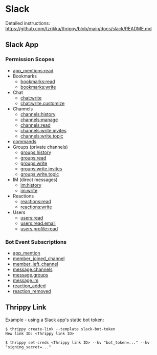 # Slack

Detailed instructions: https://github.com/tzrikka/thrippy/blob/main/docs/slack/README.md

## Slack App

### Permission Scopes

- [app_mentions:read](https://docs.slack.dev/reference/scopes/app_mentions.read)
- Bookmarks
  - [bookmarks:read](https://docs.slack.dev/reference/scopes/bookmarks.read)
  - [bookmarks:write](https://docs.slack.dev/reference/scopes/bookmarks.write)
- Chat
  - [chat:write](https://docs.slack.dev/reference/scopes/chat.write)
  - [chat:write.customize](https://docs.slack.dev/reference/scopes/chat.write.customize)
- Channels
  - [channels:history](https://docs.slack.dev/reference/scopes/channels.history)
  - [channels:manage](https://docs.slack.dev/reference/scopes/channels.manage)
  - [channels:read](https://docs.slack.dev/reference/scopes/channels.read)
  - [channels:write.invites](https://docs.slack.dev/reference/scopes/channels.write.invites)
  - [channels:write.topic](https://docs.slack.dev/reference/scopes/channels.write.topic)
- [commands](https://docs.slack.dev/reference/scopes/commands)
- Groups (private channels)
  - [groups:history](https://docs.slack.dev/reference/scopes/groups.history)
  - [groups:read](https://docs.slack.dev/reference/scopes/groups.history)
  - [groups:write](https://docs.slack.dev/reference/scopes/groups.write)
  - [groups:write.invites](https://docs.slack.dev/reference/scopes/groups.write.invites)
  - [groups:write.topic](https://docs.slack.dev/reference/scopes/groups.write.topic)
- IM (direct messages)
  - [im:history](https://docs.slack.dev/reference/scopes/im.history)
  - [im:write](https://docs.slack.dev/reference/scopes/im.write)
- Reactions
  - [reactions:read](https://docs.slack.dev/reference/scopes/reactions.read)
  - [reactions:write](https://docs.slack.dev/reference/scopes/reactions.write)
- Users
  - [users:read](https://docs.slack.dev/reference/scopes/users.read)
  - [users:read.email](https://docs.slack.dev/reference/scopes/users.read.email)
  - [users.profile:read](https://docs.slack.dev/reference/scopes/users.profile.read)

### Bot Event Subscriptions

- [app_mention](https://docs.slack.dev/reference/events/app_mention)
- [member_joined_channel](https://docs.slack.dev/reference/events/member_joined_channel)
- [member_left_channel](https://docs.slack.dev/reference/events/member_left_channel)
- [message.channels](https://docs.slack.dev/reference/events/message.channels)
- [message.groups](https://docs.slack.dev/reference/events/message.channels)
- [message.im](https://docs.slack.dev/reference/events/message.im)
- [reaction_added](https://docs.slack.dev/reference/events/reaction_added)
- [reaction_removed](https://docs.slack.dev/reference/events/reaction_removed)

## Thrippy Link

Example - using a Slack app's static bot token:

```shell
$ thrippy create-link --template slack-bot-token
New link ID: <Thrippy link ID>

$ thrippy set-creds <Thrippy link ID> --kv "bot_token=..." --kv "signing_secret=..."
```
